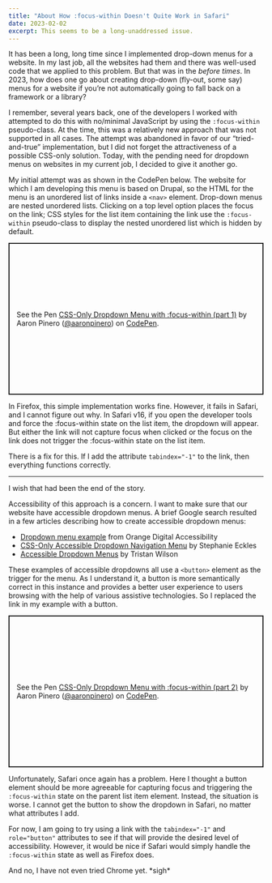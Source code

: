 ```yaml
---
title: "About How :focus-within Doesn't Quite Work in Safari"
date: 2023-02-02
excerpt: This seems to be a long-unaddressed issue.
---
```

<span class="dropcap">I</span>t has been a long, long time since I implemented drop-down menus for a website. In my last job, all the websites had them and there was well-used code that we applied to this problem. But that was in the *before times*. In 2023, how does one go about creating drop-down (fly-out, some say) menus for a website if you’re not automatically going to fall back on a framework or a library?

I remember, several years back, one of the developers I worked with attempted to do this with no/minimal JavaScript by using the `:focus-within` pseudo-class. At the time, this was a relatively new approach that was not supported in all cases. The attempt was abandoned in favor of our “tried-and-true” implementation, but I did not forget the attractiveness of a possible CSS-only solution. Today, with the pending need for dropdown menus on websites in my current job, I decided to give it another go.

My initial attempt was as shown in the CodePen below. The website for which I am developing this menu is based on Drupal, so the HTML for the menu is an unordered list of links inside a `<nav>` element. Drop-down menus are nested unordered lists. Clicking on a top level option places the focus on the link; CSS styles for the list item containing the link use the `:focus-within` pseudo-class to display the nested unordered list which is hidden by default.

<p class="codepen" data-height="300" data-default-tab="html,result" data-slug-hash="RwBEeda" data-user="aaronpinero" style="height: 300px; box-sizing: border-box; display: flex; align-items: center; justify-content: center; border: 2px solid; margin: 1em 0; padding: 1em;">
  <span>See the Pen <a href="https://codepen.io/aaronpinero/pen/RwBEeda">
  CSS-Only Dropdown Menu with :focus-within (part 1)</a> by Aaron Pinero (<a href="https://codepen.io/aaronpinero">@aaronpinero</a>)
  on <a href="https://codepen.io">CodePen</a>.</span>
</p>
<script async src="https://cpwebassets.codepen.io/assets/embed/ei.js"></script>

In Firefox, this simple implementation works fine. However, it fails in Safari, and I cannot figure out why. In Safari v16, if you open the developer tools and force the :focus-within state on the list item, the dropdown will appear. But either the link will not capture focus when clicked or the focus on the link does not trigger the :focus-within state on the list item.

There is a fix for this. If I add the attribute `tabindex="-1"` to the link, then everything functions correctly.

---

I wish that had been the end of the story.

Accessibility of this approach is a concern. I want to make sure that our website have accessible dropdown menus. A brief Google search resulted in a few articles describing how to create accessible dropdown menus:

- [Dropdown menu example](https://a11y-guidelines.orange.com/en/articles/dropdown-menu/) from Orange Digital Accessibility
- [CSS-Only Accessible Dropdown Navigation Menu](https://moderncss.dev/css-only-accessible-dropdown-navigation-menu/) by Stephanie Eckles
- [Accessible Dropdown Menus](https://codepen.io/srirachachacha/pen/VPKjjx) by Tristan Wilson

These examples of accessible dropdowns all use a `<button>` element as the trigger for the menu. As I understand it, a button is more semantically correct in this instance and provides a better user experience to users browsing with the help of various assistive technologies. So I replaced the link in my example with a button.

<p class="codepen" data-height="300" data-default-tab="html,result" data-slug-hash="xxJmmzp" data-user="aaronpinero" style="height: 300px; box-sizing: border-box; display: flex; align-items: center; justify-content: center; border: 2px solid; margin: 1em 0; padding: 1em;">
  <span>See the Pen <a href="https://codepen.io/aaronpinero/pen/xxJmmzp">
  CSS-Only Dropdown Menu with :focus-within (part 2)</a> by Aaron Pinero (<a href="https://codepen.io/aaronpinero">@aaronpinero</a>)
  on <a href="https://codepen.io">CodePen</a>.</span>
</p>
<script async src="https://cpwebassets.codepen.io/assets/embed/ei.js"></script>

Unfortunately, Safari once again has a problem. Here I thought a button element should be more agreeable for capturing focus and triggering the `:focus-within` state on the parent list item element. Instead, the situation is worse. I cannot get the button to show the dropdown in Safari, no matter what attributes I add.

For now, I am going to try using a link with the `tabindex="-1"` and `role="button"` attributes to see if that will provide the desired level of accessibility. However, it would be nice if Safari would simply handle the `:focus-within` state as well as Firefox does.

And no, I have not even tried Chrome yet. \*sigh\*